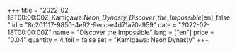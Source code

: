 +++
title = "2022-02-18T00:00:00Z_Kamigawa:_Neon_Dynasty_Discover_the_Impossible_[en]_false"
id = "8c201117-9850-4e92-9ecc-e4d71a70a959"
date = "2022-02-18T00:00:00Z"
name = "Discover the Impossible"
lang = ["en"]
price = "0.04"
quantity = 4
foil = false
set = "Kamigawa: Neon Dynasty"
+++
